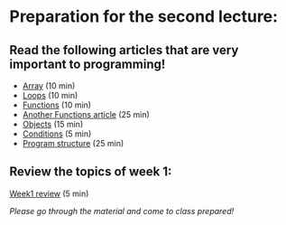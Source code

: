 # Preparation for the second lecture:

## Read the following articles that are very important to programming!
- [Array](http://javascript.info/array) (10 min)
- [Loops](http://javascript.info/while-for) (10 min)
- [Functions](http://javascript.info/function-basics) (10 min)
- [Another Functions article](http://eloquentjavascript.net/03_functions.html) (25 min)
- [Objects](http://javascript.info/object) (15 min)
- [Conditions](http://javascript.info/ifelse) (5 min)
- [Program structure](http://eloquentjavascript.net/02_program_structure.html) (25 min)

## Review the topics of week 1:
[Week1 review](../Week1/review.md) (5 min)

_Please go through the material and come to class prepared!_

